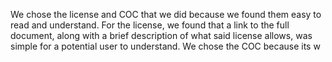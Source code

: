 We chose the license and COC that we did because we found them easy to read and understand. For the license, we found that a link to the full document, along with a brief description of what said license allows, was simple for a potential user to understand. We chose the COC because its w